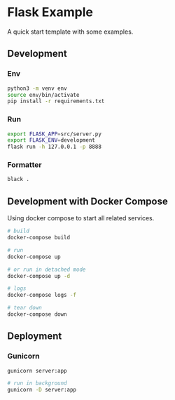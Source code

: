 # Flask Example

A quick start template with some examples.

## Development

### Env
```sh
python3 -m venv env
source env/bin/activate
pip install -r requirements.txt
```

### Run
```sh
export FLASK_APP=src/server.py
export FLASK_ENV=development
flask run -h 127.0.0.1 -p 8888
```

### Formatter
```sh
black .
```

## Development with Docker Compose

Using docker compose to start all related services.

```sh
# build
docker-compose build

# run
docker-compose up

# or run in detached mode
docker-compose up -d

# logs
docker-compose logs -f

# tear down
docker-compose down
```

## Deployment

### Gunicorn
```sh
gunicorn server:app

# run in background
gunicorn -D server:app
```
